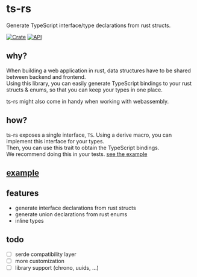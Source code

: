# ts-rs

Generate TypeScript interface/type declarations from rust structs.  

[![Crate](https://img.shields.io/crates/v/ts-rs.svg)](https://crates.io/crates/ts-rs)
[![API](https://docs.rs/ts-rs/badge.svg)](https://docs.rs/ts-rs)

## why?

When building a web application in rust, data structures have to be shared between backend and frontend.  
Using this library, you can easily generate TypeScript bindings to your rust structs & enums, so that you can keep your
types in one place.

ts-rs might also come in handy when working with webassembly.

## how?

ts-rs exposes a single interface, `TS`. Using a derive macro, you can implement this interface for your types.  
Then, you can use this trait to obtain the TypeScript bindings.  
We recommend doing this in your tests. [see the example](https://google.de)

## [example](https://google.de)

## features

- generate interface declarations from rust structs
- generate union declarations from rust enums
- inline types

## todo

-[ ] serde compatibility layer
-[ ] more customization
-[ ] library support (chrono, uuids, ...)
